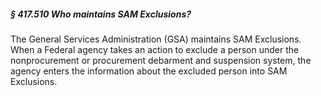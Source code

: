 ##### § 417.510 Who maintains SAM Exclusions? #####

The General Services Administration (GSA) maintains SAM Exclusions. When a Federal agency takes an action to exclude a person under the nonprocurement or procurement debarment and suspension system, the agency enters the information about the excluded person into SAM Exclusions.